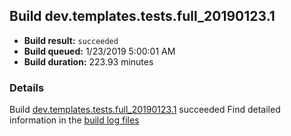 ## Build dev.templates.tests.full_20190123.1
- **Build result:** `succeeded`
- **Build queued:** 1/23/2019 5:00:01 AM
- **Build duration:** 223.93 minutes
### Details
Build [dev.templates.tests.full_20190123.1](https://winappstudio.visualstudio.com/web/build.aspx?pcguid=a4ef43be-68ce-4195-a619-079b4d9834c2&builduri=vstfs%3a%2f%2f%2fBuild%2fBuild%2f26955) succeeded
Find detailed information in the [build log files](https://uwpctdiags.blob.core.windows.net/buildlogs/dev.templates.tests.full_20190123.1_logs.zip)
